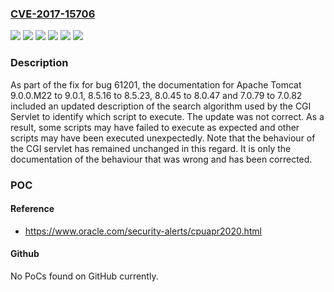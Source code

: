 ### [CVE-2017-15706](https://cve.mitre.org/cgi-bin/cvename.cgi?name=CVE-2017-15706)
![](https://img.shields.io/static/v1?label=Product&message=Apache%20Tomcat&color=blue)
![](https://img.shields.io/static/v1?label=Version&message=7.0.79%20to%207.0.82%20&color=brightgreen)
![](https://img.shields.io/static/v1?label=Version&message=8.0.45%20to%208.0.47%20&color=brightgreen)
![](https://img.shields.io/static/v1?label=Version&message=8.5.16%20to%208.5.23%20&color=brightgreen)
![](https://img.shields.io/static/v1?label=Version&message=9.0.0.M22%20to%209.0.1%20&color=brightgreen)
![](https://img.shields.io/static/v1?label=Vulnerability&message=n%2Fa&color=brightgreen)

### Description

As part of the fix for bug 61201, the documentation for Apache Tomcat 9.0.0.M22 to 9.0.1, 8.5.16 to 8.5.23, 8.0.45 to 8.0.47 and 7.0.79 to 7.0.82 included an updated description of the search algorithm used by the CGI Servlet to identify which script to execute. The update was not correct. As a result, some scripts may have failed to execute as expected and other scripts may have been executed unexpectedly. Note that the behaviour of the CGI servlet has remained unchanged in this regard. It is only the documentation of the behaviour that was wrong and has been corrected.

### POC

#### Reference
- https://www.oracle.com/security-alerts/cpuapr2020.html

#### Github
No PoCs found on GitHub currently.

